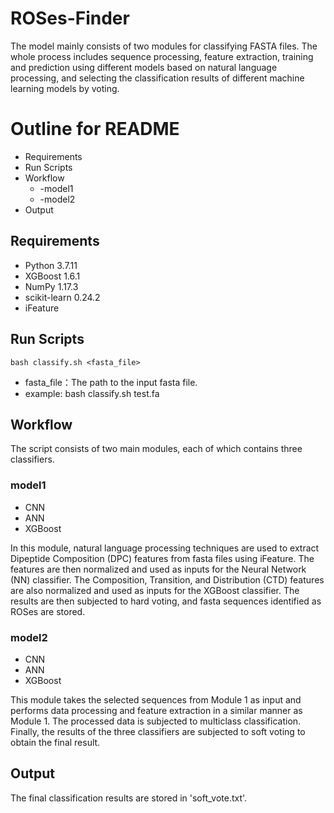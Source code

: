﻿# ROSes-Finder
The model mainly consists of two modules for classifying FASTA files. The whole process includes sequence processing, feature extraction, training and prediction using different models based on natural language processing, and selecting the classification results of different machine learning models by voting.

# Outline for README

- Requirements
- Run Scripts
- Workflow
	- -model1
	- -model2
- Output

## Requirements

- Python  3.7.11
- XGBoost 1.6.1
- NumPy 1.17.3
- scikit-learn 0.24.2
- iFeature


##  Run Scripts

```
bash classify.sh <fasta_file> 
```
- fasta_file：The path to the input fasta file.
- example: bash  classify.sh test.fa

## Workflow
The script consists of two main modules, each of which contains three classifiers.

### model1
- CNN
- ANN
- XGBoost

In this module, natural language processing techniques are used to extract Dipeptide Composition (DPC) features from fasta files using iFeature. The features are then normalized and used as inputs for the Neural Network (NN) classifier. The Composition, Transition, and Distribution (CTD) features are also normalized and used as inputs for the XGBoost classifier. The results are then subjected to hard voting, and fasta sequences identified as ROSes are stored.
### model2
- CNN
- ANN
- XGBoost


This module takes the selected sequences from Module 1 as input and performs data processing and feature extraction in a similar manner as Module 1. The processed data is subjected to multiclass classification. Finally, the results of the three classifiers are subjected to soft voting to obtain the final result.

## Output
The final classification results are stored in 'soft_vote.txt'.

